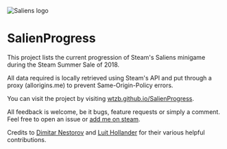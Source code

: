 ![Saliens logo](https://i.imgur.com/5eu9a5P.png)

# SalienProgress

This project lists the current progression of Steam's Saliens minigame during the Steam Summer Sale of 2018.

All data required is locally retrieved using Steam's API and put through a proxy (allorigins.me) to prevent Same-Origin-Policy errors.

You can visit the project by visiting [wtzb.github.io/SalienProgress](https://wtzb.github.io/SalienProgress/).

All feedback is welcome, be it bugs, feature requests or simply a comment. Feel free to open an issue or [add me on steam](https://steamcommunity.com/id/Klaaiklut/).


Credits to [Dimitar Nestorov](https://github.com/dimitarnestorov) and [Luit Hollander](https://github.com/MrLuit) for their various helpful contributions.
